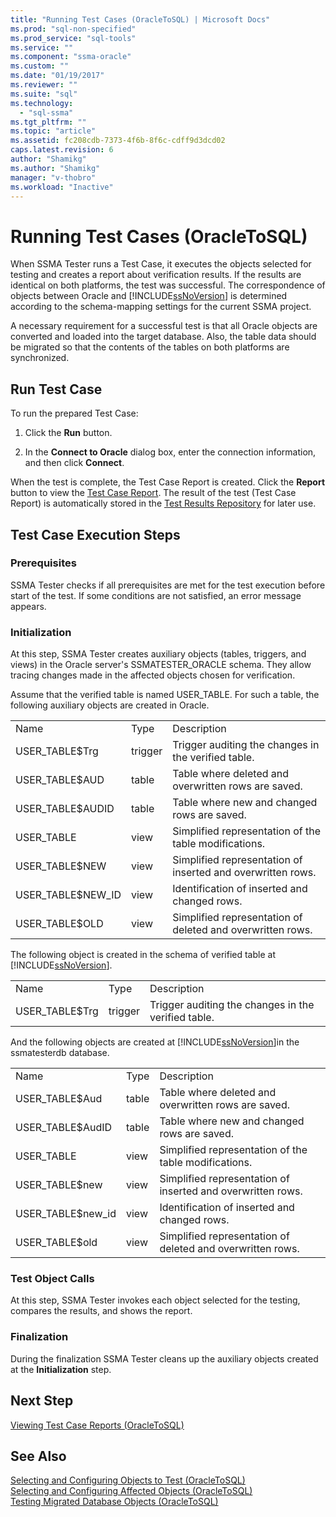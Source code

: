 ```yaml
---
title: "Running Test Cases (OracleToSQL) | Microsoft Docs"
ms.prod: "sql-non-specified"
ms.prod_service: "sql-tools"
ms.service: ""
ms.component: "ssma-oracle"
ms.custom: ""
ms.date: "01/19/2017"
ms.reviewer: ""
ms.suite: "sql"
ms.technology: 
  - "sql-ssma"
ms.tgt_pltfrm: ""
ms.topic: "article"
ms.assetid: fc208cdb-7373-4f6b-8f6c-cdff9d3dcd02
caps.latest.revision: 6
author: "Shamikg"
ms.author: "Shamikg"
manager: "v-thobro"
ms.workload: "Inactive"
---
```

# Running Test Cases (OracleToSQL)
When SSMA Tester runs a Test Case, it executes the objects selected for testing and creates a report about verification results. If the results are identical on both platforms, the test was successful. The correspondence of objects between Oracle and [!INCLUDE[ssNoVersion](../../includes/ssnoversion_md.md)] is determined according to the schema-mapping settings for the current SSMA project.  
  
A necessary requirement for a successful test is that all Oracle objects are converted and loaded into the target database. Also, the table data should be migrated so that the contents of the tables on both platforms are synchronized.  
  
## Run Test Case  
To run the prepared Test Case:  
  
1.  Click the **Run** button.  
  
2.  In the **Connect to Oracle** dialog box, enter the connection information, and then click **Connect**.  
  
When the test is complete, the Test Case Report is created. Click the **Report** button to view the [Test Case Report](http://msdn.microsoft.com/en-us/8da14323-9dd6-4019-bf79-3e8b972a9bc0). The result of the test (Test Case Report) is automatically stored in the [Test Results Repository](http://msdn.microsoft.com/en-us/f941cce4-d3e3-4aeb-a88a-4f101a97a9f4) for later use.  
  
## Test Case Execution Steps  
  
### Prerequisites  
SSMA Tester checks if all prerequisites are met for the test execution before start of the test. If some conditions are not satisfied, an error message appears.  
  
### Initialization  
At this step, SSMA Tester creates auxiliary objects (tables, triggers, and views) in the Oracle server's SSMATESTER_ORACLE schema. They allow tracing changes made in the affected objects chosen for verification.  
  
Assume that the verified table is named USER_TABLE. For such a table, the following auxiliary objects are created in Oracle.  
  
||||  
|-|-|-|  
|Name|Type|Description|  
|USER_TABLE$Trg|trigger|Trigger auditing the changes in the verified table.|  
|USER_TABLE$AUD|table|Table where deleted and overwritten rows are saved.|  
|USER_TABLE$AUDID|table|Table where new and changed rows are saved.|  
|USER_TABLE|view|Simplified representation of the table modifications.|  
|USER_TABLE$NEW|view|Simplified representation of inserted and overwritten rows.|  
|USER_TABLE$NEW_ID|view|Identification of inserted and changed rows.|  
|USER_TABLE$OLD|view|Simplified representation of deleted and overwritten rows.|  
  
The following object is created in the schema of verified table at [!INCLUDE[ssNoVersion](../../includes/ssnoversion_md.md)].  
  
||||  
|-|-|-|  
|Name|Type|Description|  
|USER_TABLE$Trg|trigger|Trigger auditing the changes in the verified table.|  
  
And the following objects are created at [!INCLUDE[ssNoVersion](../../includes/ssnoversion_md.md)]in the ssmatesterdb database.  
  
||||  
|-|-|-|  
|Name|Type|Description|  
|USER_TABLE$Aud|table|Table where deleted and overwritten rows are saved.|  
|USER_TABLE$AudID|table|Table where new and changed rows are saved.|  
|USER_TABLE|view|Simplified representation of the table modifications.|  
|USER_TABLE$new|view|Simplified representation of inserted and overwritten rows.|  
|USER_TABLE$new_id|view|Identification of inserted and changed rows.|  
|USER_TABLE$old|view|Simplified representation of deleted and overwritten rows.|  
  
### Test Object Calls  
At this step, SSMA Tester invokes each object selected for the testing, compares the results, and shows the report.  
  
### Finalization  
During the finalization SSMA Tester cleans up the auxiliary objects created at the **Initialization** step.  
  
## Next Step  
[Viewing Test Case Reports &#40;OracleToSQL&#41;](../../ssma/oracle/viewing-test-case-reports-oracletosql.md)  
  
## See Also  
[Selecting and Configuring Objects to Test &#40;OracleToSQL&#41;](../../ssma/oracle/selecting-and-configuring-objects-to-test-oracletosql.md)  
[Selecting and Configuring Affected Objects &#40;OracleToSQL&#41;](../../ssma/oracle/selecting-and-configuring-affected-objects-oracletosql.md)  
[Testing Migrated Database Objects &#40;OracleToSQL&#41;](../../ssma/oracle/testing-migrated-database-objects-oracletosql.md)  
  
